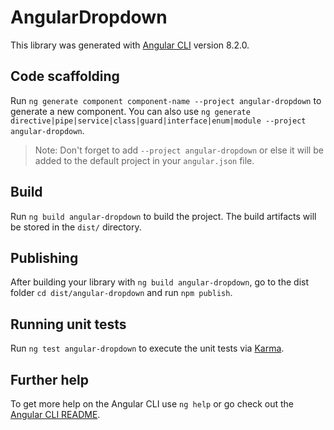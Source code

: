 # AngularDropdown

This library was generated with [Angular CLI](https://github.com/angular/angular-cli) version 8.2.0.

## Code scaffolding

Run `ng generate component component-name --project angular-dropdown` to generate a new component. You can also use `ng generate directive|pipe|service|class|guard|interface|enum|module --project angular-dropdown`.
> Note: Don't forget to add `--project angular-dropdown` or else it will be added to the default project in your `angular.json` file. 

## Build

Run `ng build angular-dropdown` to build the project. The build artifacts will be stored in the `dist/` directory.

## Publishing

After building your library with `ng build angular-dropdown`, go to the dist folder `cd dist/angular-dropdown` and run `npm publish`.

## Running unit tests

Run `ng test angular-dropdown` to execute the unit tests via [Karma](https://karma-runner.github.io).

## Further help

To get more help on the Angular CLI use `ng help` or go check out the [Angular CLI README](https://github.com/angular/angular-cli/blob/master/README.md).
